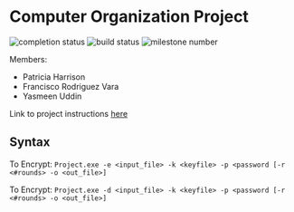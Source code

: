 # Computer Organization Project

![completion status](https://img.shields.io/badge/Yes-text?label=Incomplete)
![build status](https://img.shields.io/badge/In--Progress-text?label=Build&color=yellow)
![milestone number](https://img.shields.io/badge/2-text?label=Milestone&color=yellow)

Members:
* Patricia Harrison
* Francisco Rodriguez Vara
* Yasmeen Uddin

Link to project instructions [here](2023_08_CS_3843_Project.pdf)

## Syntax
To Encrypt:
`Project.exe -e <input_file> -k <keyfile> -p <password [-r <#rounds> -o <out_file>]`

To Encrypt:
`Project.exe -d <input_file> -k <keyfile> -p <password [-r <#rounds> -o <out_file>]`